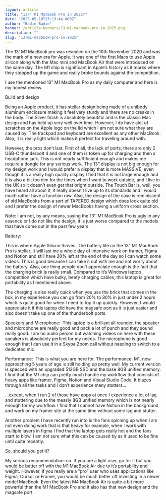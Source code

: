```yaml
---
layout: article
title: "13\" M1 MacBook Pro in 2025?"
date: "2025-05-10T13:13:44.000Z"
author: "Badie Badie"
banner: /article-banners/13-m1-macbook-pro-in-2025.png
description: ""
slug: "13-m1-macbook-pro-in-2025"
---
```


The 13’ M1 MacBook pro was revealed on the 10th November 2020 and was the mark of a new era for Apple. It was one of the first Macs to use Apple silicon along with the Mac mini and MacBook Air that were introduced on the same day. The M1 chip is significant in Apple’s history as it marks where they stepped up the game and really broke bounds against the competition. 

I use the mentioned 13” M1 MacBook Pro as my daily computer and here is my honest review. 

Build and design

Being an Apple product, it has stellar design being made of a unibody aluminum enclosure making it feel very sturdy and there are no creaks in the body. The Silver finish is absolutely beautiful and is the classic Mac design and has held up very well over time. However, I do have alot of scratches on the Apple logo on the lid which I am not sure what they are caused by. The trackpad and keyboard are excellent as any other MacBook. Also, it is really light which makes it perfect for traveling around with. 

However, the pros don’t last. First of all, the lack of ports; there are only 2 USB-C thunderbolt 4 and one of them is token up for charging and then a headphone jack. This is not nearly suffificient enough and makes me require a dongle for any serious work.
The 13” display is not big enough for my design work and I would prefer a display that is more MASSIVE, even though it is a really high quality display I find that it is not large enough and it is also a bit too dim for the times when I want to work outside, and I live in the UK so it doesn’t even get that bright outside. 
The Touch Bar is, well, you have heard all about it, it really doesn’t live up to its standards and I would much rather have a function row. 
Also, the design of the case is reminiscent of old MacBooks from a sort of TAPERED design which does look quite old and I prefer the design of newer MacBooks having a uniform cross section. 

Note: I am not, by any means, saying the 13’’ M1 MacBook Pro is ugly in any essence or I do not like the design, it is just worse compared to the models that have come out in the past few years. 

Battery:

This is where Apple Silicon thrives. The battery life on the 13” M1 MacBook Pro is stellar. It will last me a whole day of intensive work on framer, Figma and Notion and still have 20% left at the end of the day so I can watch some videos. This is good because I can take it out with me and not worry about the battery. Also, one thing people don’t appreciate enough is the fact that the charging brick is really small. Compared to it’s Windows laptop competition which have bulky, beefy charging cables, this laptop is great for portability as I mentioned above. 

The charging is also really quick when you use the brick that comes in the box, in my experience you can go from 20% to 80% in just under 2 hours which is quite good for when I need to top it up quickly. However, I would appreciate it if this laptop did have the magsafe port as it is just easier and also doesn’t take up one of the thunderbolt ports.

Speakers and Microphone:  This laptop is a brilliant all rounder, the speaker and microphone are really good and pack a lot of punch and they sound really good. I am no audio person but watching videos on here with these speakers is absolutely perfect for my needs. The microphone is good enough that I can use it in a Skype  Zoom call without needing to switch to a dedicated mic.

Performance:  This is what you are here for. The performance. M1, now approaching 5 years of age is still holding up pretty well. My current version is specced with an upgraded 512GB SSD and the base 8GB unified memory. I find that the M1 chip can pretty much handle my workflow that consists of heavy apps like framer, Figma, Notion and Visual Studio Code. It blazes through all the tasks and I don’t experience many stutters…

…except, when I run 2 of those have apps at once I experience a lot of lag and stuttering due to the measly 8GB unified memory which is not nearly enough for my workflow. I find that I cannot have Notion in the background and work on my framer site at the same time without some lag and stutter. 

Another problem I have recently run into is the fans spinning up when I am not even doing work that is that heavy for example, when I work with multiple layers in figma I find that the laptop gets really hot and the fans start to blow. I am not sure what this can be caused by as it used to be fine until quite recently.

So, should you get it?

My serious recommendation: no. If you are a light user, go for it but you would be better off with the M1 MacBook Air due to it’s portability and weight. However, if you really are a ”pro” user who uses applications like Figma, Cursor or Framer, you would be much better off investing in a newer model MacBook. Even the latest M4 MacBook Air is quite a bit more powerful than the M1 MacBook Pro and it also has that new design and the magsafe port. 

